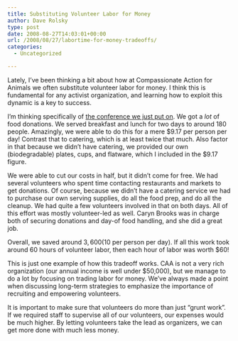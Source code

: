 ```yaml
---
title: Substituting Volunteer Labor for Money
author: Dave Rolsky
type: post
date: 2008-08-27T14:03:01+00:00
url: /2008/08/27/labortime-for-money-tradeoffs/
categories:
  - Uncategorized

---
```

Lately, I&#8217;ve been thinking a bit about how at Compassionate Action for Animals we often substitute volunteer labor for money. I think this is fundamental for any activist organization, and learning how to exploit this dynamic is a key to success.

I&#8217;m thinking specifically of [the conference we just put on][1]. We got a _lot_ of food donations. We served breakfast and lunch for two days to around 180 people. Amazingly, we were able to do this for a mere $9.17 per person per day! Contrast that to catering, which is at least twice that much. Also factor in that because we didn&#8217;t have catering, we provided our own (biodegradable) plates, cups, and flatware, which I included in the $9.17 figure.

We were able to cut our costs in half, but it didn&#8217;t come for free. We had several volunteers who spent time contacting restaurants and markets to get donations. Of course, because we didn&#8217;t have a catering service we had to purchase our own serving supplies, do all the food prep, and do all the cleanup. We had quite a few volunteers involved in that on both days. All of this effort was mostly volunteer-led as well. Caryn Brooks was in charge both of securing donations and day-of food handling, and she did a great job.

Overall, we saved around $3,600 ($10 per person per day). If all this work took around 60 hours of volunteer labor, then each hour of labor was worth $60!

This is just one example of how this tradeoff works. CAA is not a very rich organization (our annual income is well under $50,000), but we manage to do a lot by focusing on trading labor for money. We&#8217;ve always made a point when discussing long-term strategies to emphasize the importance of recruiting and empowering volunteers.

It is important to make sure that volunteers do more than just &#8220;grunt work&#8221;. If we required staff to supervise all of our volunteers, our expenses would be much higher. By letting volunteers take the lead as organizers, we can get more done with much less money.

 [1]: http://www.tlov.org